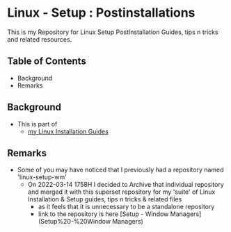 # Linux - Setup : Postinstallations

This is my Repository for Linux Setup PostInstallation Guides, tips n tricks and related resources. 

## Table of Contents	
- Background
- Remarks

## Background
- This is part of 
	- [my Linux Installation Guides](https://github.com/Thanatisia/distro-install-guides)

## Remarks
- Some of you may have noticed that I previously had a repository named 'linux-setup-wm'
	- On 2022-03-14 1758H 
		I decided to Archive that individual repository and merged it with this superset repository for 
		my 'suite' of Linux Installation & Setup guides, tips n tricks & related files
		- as it feels that it is unnecessary to be a standalone repository
		- link to the repository is here [Setup - Window Managers](Setup%20-%20Window Managers)

